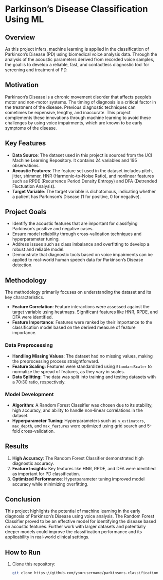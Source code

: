 # Parkinson’s Disease Classification Using ML

## Overview

As this project infers, machine learning is applied in the classification of Parkinson’s Disease (PD) using biomedical voice analysis data. Through the analysis of the acoustic parameters derived from recorded voice samples, the goal is to develop a reliable, fast, and contactless diagnostic tool for screening and treatment of PD.

## Motivation

Parkinson’s Disease is a chronic movement disorder that affects people’s motor and non-motor systems. The timing of diagnosis is a critical factor in the treatment of the disease. Previous diagnostic techniques can sometimes be expensive, lengthy, and inaccurate. This project complements these innovations through machine learning to avoid these challenges by using voice impairments, which are known to be early symptoms of the disease.

## Key Features

- **Data Source**: The dataset used in this project is sourced from the UCI Machine Learning Repository. It contains 24 variables and 195 observations.
- **Acoustic Features**: The feature set used in the dataset includes pitch, jitter, shimmer, HNR (Harmonic-to-Noise Ratio), and nonlinear features such as RPDE (Recurrence Period Density Entropy) and DFA (Detrended Fluctuation Analysis).
- **Target Variable**: The target variable is dichotomous, indicating whether a patient has Parkinson’s Disease (1 for positive, 0 for negative).

## Project Goals

- Identify the acoustic features that are important for classifying Parkinson’s positive and negative cases.
- Ensure model reliability through cross-validation techniques and hyperparameter tuning.
- Address issues such as class imbalance and overfitting to develop a robust and reliable model.
- Demonstrate that diagnostic tools based on voice impairments can be applied to real-world human speech data for Parkinson’s Disease detection.

## Methodology

The methodology primarily focuses on understanding the dataset and its key characteristics.

- **Feature Correlation**: Feature interactions were assessed against the target variable using heatmaps. Significant features like HNR, RPDE, and DFA were identified.
- **Feature Importance**: Features were ranked by their importance to the classification model based on the derived measure of feature importance.

### Data Preprocessing

- **Handling Missing Values**: The dataset had no missing values, making the preprocessing process straightforward.
- **Feature Scaling**: Features were standardized using `StandardScaler` to normalize the spread of features, as they vary in scales.
- **Data Splitting**: The data was split into training and testing datasets with a 70:30 ratio, respectively.

### Model Development

- **Algorithm**: A Random Forest Classifier was chosen due to its stability, high accuracy, and ability to handle non-linear correlations in the dataset.
- **Hyperparameter Tuning**: Hyperparameters such as `n_estimators`, `max_depth`, and `max_features` were optimized using grid search and 5-fold cross-validation.

## Results

1. **High Accuracy**: The Random Forest Classifier demonstrated high diagnostic accuracy.
2. **Feature Insights**: Key features like HNR, RPDE, and DFA were identified as important for PD classification.
3. **Optimized Performance**: Hyperparameter tuning improved model accuracy while minimizing overfitting.

## Conclusion

This project highlights the potential of machine learning in the early diagnosis of Parkinson’s Disease using voice analysis. The Random Forest Classifier proved to be an effective model for identifying the disease based on acoustic features. Further work with larger datasets and potentially deeper models could improve the classification performance and its applicability in real-world clinical settings.

## How to Run

1. Clone this repository:
   ```bash
   git clone https://github.com/yourusername/parkinsons-classification.git
